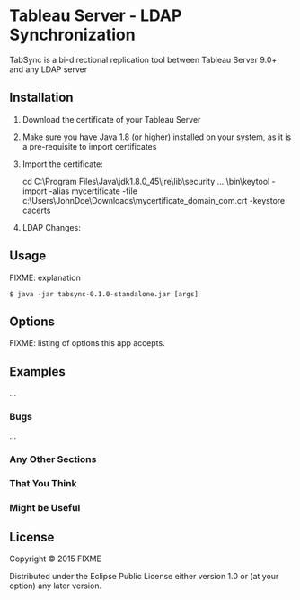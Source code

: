 ﻿# Tableau Server - LDAP Synchronization

TabSync is a bi-directional replication tool between Tableau Server 9.0+ and any LDAP server 

## Installation

1) Download the certificate of your Tableau Server

2) Make sure you have Java 1.8 (or higher) installed on your system, as it is a pre-requisite to import certificates

3) Import the certificate:


    cd C:\Program Files\Java\jdk1.8.0_45\jre\lib\security
    ..\..\bin\keytool -import -alias mycertificate -file c:\Users\JohnDoe\Downloads\mycertificate_domain_com.crt  -keystore cacerts

4) LDAP Changes:

## Usage

FIXME: explanation

    $ java -jar tabsync-0.1.0-standalone.jar [args]

## Options

FIXME: listing of options this app accepts.

## Examples

...

### Bugs

...

### Any Other Sections
### That You Think
### Might be Useful

## License

Copyright © 2015 FIXME

Distributed under the Eclipse Public License either version 1.0 or (at
your option) any later version.
